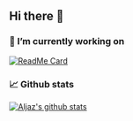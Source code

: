 ## Hi there 👋

### 🔭 I’m currently working on 
[![ReadMe Card](https://github-readme-stats.vercel.app/api/pin/?username=aljaz90&repo=TripGenerator&theme=vue-dark&show_owner=true)](https://github.com/anuraghazra/github-readme-stats)

### :chart_with_upwards_trend: Github stats

[![Aljaz's github stats](https://github-readme-stats.vercel.app/api?username=aljaz90&count_private=true&show_icons=true&theme=vue-dark&show_owner=true)](https://github.com/anuraghazra/github-readme-stats)

<!--
**aljaz90/aljaz90** is a ✨ _special_ ✨ repository because its `README.md` (this file) appears on your GitHub profile.

Here are some ideas to get you started:

- 🔭 I’m currently working on ...
- 🌱 I’m currently learning ...
- 👯 I’m looking to collaborate on ...
- 🤔 I’m looking for help with ...
- 💬 Ask me about ...
- 📫 How to reach me: ...
- 😄 Pronouns: ...
- ⚡ Fun fact: ...
-->


